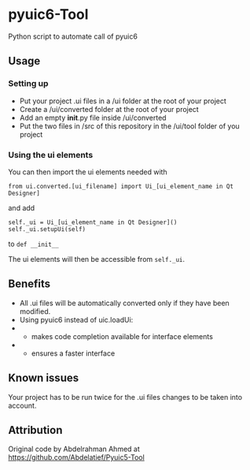 # pyuic6-Tool
Python script to automate call of pyuic6

## Usage

### Setting up

* Put your project .ui files in a /ui folder at the root of your project
* Create a /ui/converted folder at the root of your project
* Add an empty __init__.py file inside /ui/converted
* Put the two files in /src of this repository in the /ui/tool folder of you project

### Using the ui elements

You can then import the ui elements needed with
```
from ui.converted.[ui_filename] import Ui_[ui_element_name in Qt Designer]
```
and add
```
self._ui = Ui_[ui_element_name in Qt Designer]()
self._ui.setupUi(self)
```
to ``def __init__``

The ui elements will then be accessible from ``self._ui``.

## Benefits
* All .ui files will be automatically converted only if they have been modified.
* Using pyuic6 instead of uic.loadUi:
* * makes code completion available for interface elements
* * ensures a faster interface

## Known issues
Your project has to be run twice for the .ui files changes to be taken into account.

## Attribution
Original code by Abdelrahman Ahmed at https://github.com/Abdelatief/Pyuic5-Tool
